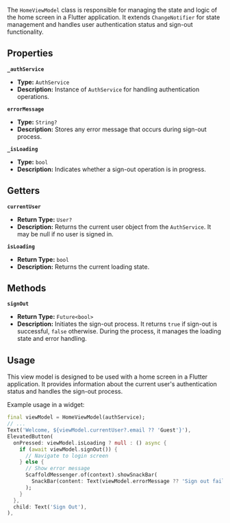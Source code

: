 The `HomeViewModel` class is responsible for managing the state and logic of the home screen in a Flutter application. It extends `ChangeNotifier` for state management and handles user authentication status and sign-out functionality.

## Properties

**`_authService`**
- **Type:** `AuthService`
- **Description:** Instance of `AuthService` for handling authentication operations.

**`errorMessage`**
- **Type:** `String?`
- **Description:** Stores any error message that occurs during sign-out process.

**`_isLoading`**
- **Type:** `bool`
- **Description:** Indicates whether a sign-out operation is in progress.

## Getters

**`currentUser`**
- **Return Type:** `User?`
- **Description:** Returns the current user object from the `AuthService`. It may be null if no user is signed in.

**`isLoading`**
- **Return Type:** `bool`
- **Description:** Returns the current loading state.

## Methods

**`signOut`**
- **Return Type:** `Future<bool>`
- **Description:** Initiates the sign-out process. It returns `true` if sign-out is successful, `false` otherwise. During the process, it manages the loading state and error handling.

## Usage

This view model is designed to be used with a home screen in a Flutter application. It provides information about the current user's authentication status and handles the sign-out process.

Example usage in a widget:

```dart
final viewModel = HomeViewModel(authService);
// ...
Text('Welcome, ${viewModel.currentUser?.email ?? 'Guest'}'),
ElevatedButton(
  onPressed: viewModel.isLoading ? null : () async {
    if (await viewModel.signOut()) {
      // Navigate to login screen
    } else {
      // Show error message
      ScaffoldMessenger.of(context).showSnackBar(
        SnackBar(content: Text(viewModel.errorMessage ?? 'Sign out failed')),
      );
    }
  },
  child: Text('Sign Out'),
),
```